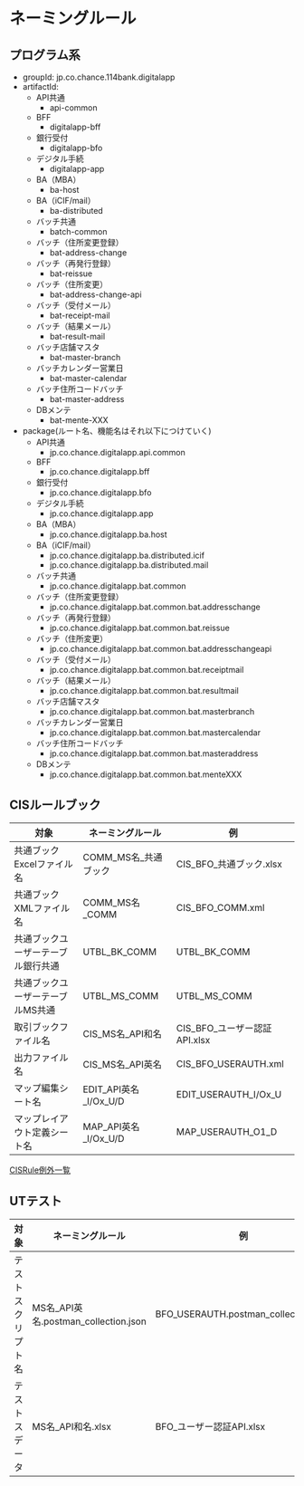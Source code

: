 # ネーミングルール

## プログラム系

* groupId: jp.co.chance.114bank.digitalapp
* artifactId:
  * API共通
    * api-common
  * BFF
    * digitalapp-bff
  * 銀行受付
    * digitalapp-bfo
  * デジタル手続
    * digitalapp-app
  * BA（MBA）
    * ba-host
  * BA（iCIF/mail）
    * ba-distributed
  * バッチ共通
    * batch-common
  * バッチ（住所変更登録）
    * bat-address-change
  * バッチ（再発行登録）
    * bat-reissue
  * バッチ（住所変更）
    * bat-address-change-api
  * バッチ（受付メール）
    * bat-receipt-mail
  * バッチ（結果メール）
    * bat-result-mail
  * バッチ店舗マスタ
    * bat-master-branch
  * バッチカレンダー営業日
    * bat-master-calendar
  * バッチ住所コードバッチ
    * bat-master-address
  * DBメンテ
    * bat-mente-XXX
* package(ルート名、機能名はそれ以下につけていく)
  * API共通
    * jp.co.chance.digitalapp.api.common
  * BFF
    * jp.co.chance.digitalapp.bff
  * 銀行受付
    * jp.co.chance.digitalapp.bfo
  * デジタル手続
    * jp.co.chance.digitalapp.app
  * BA（MBA）
    * jp.co.chance.digitalapp.ba.host
  * BA（iCIF/mail）
    * jp.co.chance.digitalapp.ba.distributed.icif
    * jp.co.chance.digitalapp.ba.distributed.mail
  * バッチ共通
    * jp.co.chance.digitalapp.bat.common
  * バッチ（住所変更登録）
    * jp.co.chance.digitalapp.bat.common.bat.addresschange
  * バッチ（再発行登録）
    * jp.co.chance.digitalapp.bat.common.bat.reissue
  * バッチ（住所変更）
    * jp.co.chance.digitalapp.bat.common.bat.addresschangeapi
  * バッチ（受付メール）
    * jp.co.chance.digitalapp.bat.common.bat.receiptmail
  * バッチ（結果メール）
    * jp.co.chance.digitalapp.bat.common.bat.resultmail
  * バッチ店舗マスタ
    * jp.co.chance.digitalapp.bat.common.bat.masterbranch
  * バッチカレンダー営業日
    * jp.co.chance.digitalapp.bat.common.bat.mastercalendar
  * バッチ住所コードバッチ
    * jp.co.chance.digitalapp.bat.common.bat.masteraddress
  * DBメンテ
    * jp.co.chance.digitalapp.bat.common.bat.menteXXX

## CISルールブック

対象  | ネーミングルール | 例
-|-|-
共通ブックExcelファイル名  | COMM_MS名_共通ブック | CIS_BFO_共通ブック.xlsx
共通ブックXMLファイル名  | COMM_MS名_COMM | CIS_BFO_COMM.xml
共通ブックユーザーテーブル銀行共通  | UTBL_BK_COMM | UTBL_BK_COMM
共通ブックユーザーテーブルMS共通  | UTBL_MS_COMM | UTBL_MS_COMM
取引ブックファイル名  | CIS_MS名_API和名 | CIS_BFO_ユーザー認証API.xlsx
出力ファイル名 | CIS_MS名_API英名 | CIS_BFO_USERAUTH.xml
マップ編集シート名 | EDIT_API英名_I/Ox_U/D | EDIT_USERAUTH_I/Ox_U
マップレイアウト定義シート名 | MAP_API英名_I/Ox_U/D | MAP_USERAUTH_O1_D

[CISRule例外一覧](./CISRuleNamingException.md)


## UTテスト
対象  | ネーミングルール | 例
-|-|-
テストスクリプト名 | MS名_API英名.postman_collection.json | BFO_USERAUTH.postman_collection.json
テストスデータ| MS名_API和名.xlsx | BFO_ユーザー認証API.xlsx
